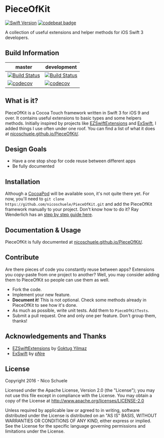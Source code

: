 # PieceOfKit

[![Swift Version](https://img.shields.io/badge/Swift-3.0.x-orange.svg)]() [![codebeat badge](https://codebeat.co/badges/910dc184-e643-4bbe-88d1-3a37cf71be5e)](https://codebeat.co/projects/github-com-nicoschuele-pieceofkit)

A collection of useful extensions and helper methods for iOS Swift 3 developers.

## Build Information

master | development
------ | -----------
[![Build Status](https://travis-ci.org/nicoschuele/PieceOfKit.svg?branch=master)](https://travis-ci.org/nicoschuele/PieceOfKit) | [![Build Status](https://travis-ci.org/nicoschuele/PieceOfKit.svg?branch=development)](https://travis-ci.org/nicoschuele/PieceOfKit)
[![codecov](https://codecov.io/gh/nicoschuele/PieceOfKit/branch/master/graph/badge.svg)](https://codecov.io/gh/nicoschuele/PieceOfKit) | [![codecov](https://codecov.io/gh/nicoschuele/PieceOfKit/branch/development/graph/badge.svg)](https://codecov.io/gh/nicoschuele/PieceOfKit)

## What is it?

PieceOfKit is a Cocoa Touch framework written in Swift 3 for iOS 9 and over. It contains useful extensions to basic types and some helpers methods. Initially inspired by projects like [EZSwiftExtensions](https://github.com/goktugyil/EZSwiftExtensions) and [ExSwift](https://github.com/pNre/ExSwift), I added things I use often under one roof. You can find a list of what it does at [nicoschuele.github.io/PieceOfKit/](https://nicoschuele.github.io/PieceOfKit/).

## Design Goals

* Have a one stop shop for code reuse between different apps
* Be fully documented

## Installation

Although a [CocoaPod](https://cocoapods.org) will be available soon, it's not quite there yet. For now, you'll need to `git clone https://github.com/nicoschuele/PieceOfKit.git` and add the PieceOfKit framework manually to your project. Don't know how to do it? Ray Wenderlich has an [step by step guide here](https://www.raywenderlich.com/126365/ios-frameworks-tutorial).

## Documentation & Usage

PieceOfKit is fully documented at [nicoschuele.github.io/PieceOfKit/](https://nicoschuele.github.io/PieceOfKit/).

## Contribute

Are there pieces of code you constantly reuse between apps? Extensions you copy-paste from one project to another? Well, you may consider adding them to PieceOfKit so people can use them as well.

* Fork the code.
* Implement your new feature.
* **Document it**! This is not optional. Check some methods already in PieceOfKit to see how it's done.
* As much as possible, write unit tests. Add them to `PieceOfKitTests`.
* Submit a pull request. One and only one per feature. Don't group them, thanks!

## Acknowledgements and Thanks

* [EZSwiftExtensions](https://github.com/goktugyil/EZSwiftExtensions) by [Goktug Yilmaz](http://angel.co/goktugyil)
* [ExSwift](https://github.com/pNre/ExSwift) by [pNre](https://github.com/pNre)

## License

Copyright 2016 - Nico Schuele

Licensed under the Apache License, Version 2.0 (the "License");
you may not use this file except in compliance with the License.
You may obtain a copy of the License at http://www.apache.org/licenses/LICENSE-2.0

Unless required by applicable law or agreed to in writing, software
distributed under the License is distributed on an "AS IS" BASIS,
WITHOUT WARRANTIES OR CONDITIONS OF ANY KIND, either express or implied.
See the License for the specific language governing permissions and
limitations under the License.
